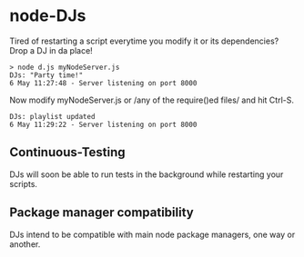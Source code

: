 node-DJs
========

Tired of restarting a script everytime you modify it or its dependencies? Drop a DJ in da place!

    > node d.js myNodeServer.js
    DJs: "Party time!"
    6 May 11:27:48 - Server listening on port 8000

Now modify myNodeServer.js or /any of the require()ed files/ and hit Ctrl-S.

    DJs: playlist updated
    6 May 11:29:22 - Server listening on port 8000
    
Continuous-Testing
------------------

DJs will soon be able to run tests in the background while restarting your scripts.

Package manager compatibility
-----------------------------

DJs intend to be compatible with main node package managers, one way or another.